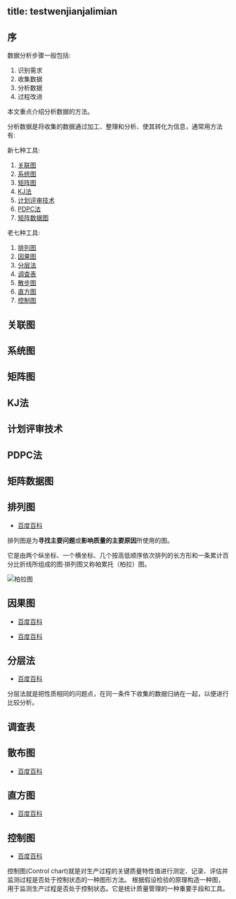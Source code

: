 title: testwenjianjalimian
---

## 序

数据分析步骤一般包括:

1. 识别需求
2. 收集数据
3. 分析数据
4. 过程改进

本文重点介绍分析数据的方法。

分析数据是将收集的数据通过加工、整理和分析、使其转化为信息，通常用方法有:

新七种工具:

1. [关联图](#关联图)
2. [系统图](#系统图)
3. [矩阵图](#矩阵图)
4. [KJ法](#KJ法)
5. [计划评审技术](#计划评审技术)
6. [PDPC法](#PDPC法)
7. [矩阵数据图](#矩阵数据图)

老七种工具:

1. [排列图](#排列图)
2. [因果图](#因果图)
3. [分层法](#分层法)
4. [调查表](#调查表)
5. [散步图](#散步图)
6. [直方图](#直方图)
7. [控制图](#控制图)


## 关联图

## 系统图

## 矩阵图

## KJ法

## 计划评审技术

## PDPC法

## 矩阵数据图



## 排列图

* [百度百科](http://baike.baidu.com/link?url=juxKISbAHieS7mDt47WezZugsfjaacqOdS8N9fWOp1Pe22j6zfeB7pV2Gyr67n9SGd128x5lTcRW_xPfG4tlLK)

排列图是为**寻找主要问题**或**影响质量的主要原因**所使用的图。

它是由两个纵坐标、一个横坐标、几个按高低顺序依次排列的长方形和一条累计百分比折线所组成的图·排列图又称帕累托（柏拉）图。

![柏拉图](http://bigdata.civia.cn/img/bolatu.jpg)

## 因果图

* [百度百科](http://baike.baidu.com/link?url=43QmFLpyL6xg6YMyXNM1x7BPZvQIA-BFr4Ak_jm0M0OlCa_QR420l1ed_nvUH8bViVxhoO5vczrMbWra4pRss_)

* [百度百科](http://baike.baidu.com/link?url=yE_3SjoPIMqfHUTJUO3sG5gjfn1jKEoc8cRKpD2yYxz9damaEh_02aqDaB6dgcfFoJ6AVoIY07b3cz4_-XEjs6-us_1fDz2GhuPgxD_EZMRULSHZR5OLBCmiRnZ1vxSBuqKcKmCIW6Tb4XYANkVnogBobaIP2osxE6qRqlxm1_W)

## 分层法

* [百度百科](http://baike.baidu.com/link?url=MUnSoh3HXF3nLO5sJxh6MI4_laZjvlIhPAMKanop_OPrO9xbV6QzOtiV64C7e95R-Ko4RVm8tckfGyHUfygnF_)

分层法就是把性质相同的问题点，在同一条件下收集的数据归纳在一起，以便进行比较分析。

## 调查表

## 散布图

* [百度百科](http://baike.baidu.com/link?url=g6iIxIvGO-lJdB-n0B_PQmm7i056T_cLSgntrlgiamahmw2SmqQzhlVsGPoGh3xlj0ul7lm2uv3k3WoANJ5Ygq)

## 直方图

* [百度百科](http://baike.baidu.com/link?url=CU5BRK1XZ24m6pm4CPpg1QN04iww1bnwr_taAk7WGUiOPwpsmOYW725kSim5znWJvyDuTZbG_yx_tUtoSvkos0qxXXNvWnoI0VL1LAAc7JK)

## 控制图

* [百度百科](http://baike.baidu.com/link?url=DFMnsBgLoADNS4VcxIQj76R-CTczH_lDxmUxAY2gkB8QYUUwuw1DwhUe4CZBspFPXytTiwGoqbNw1darIIg8J_)

控制图(Control chart)就是对生产过程的关键质量特性值进行测定、记录、评估并监测过程是否处于控制状态的一种图形方法。 根据假设检验的原理构造一种图，用于监测生产过程是否处于控制状态。它是统计质量管理的一种重要手段和工具。
